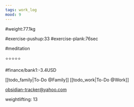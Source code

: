 ```yaml
---
tags: work_log
mood: 9
---
```


#weight:77.1kg

#exercise-pushup:33
#exercise-plank:76sec

#meditation

⭐⭐⭐⭐⭐

#finance/bank1:-3.4USD

[[todo_family|To-Do @Family]]
[[todo_work|To-Do @Work]]

obsidian-tracker@yahoo.com

weightlifting: 13

